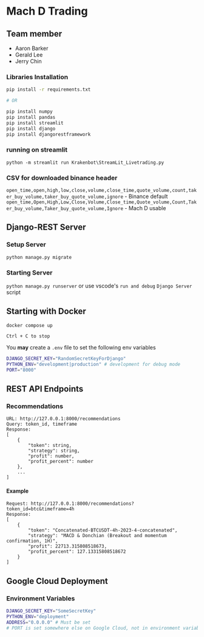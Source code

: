 # Mach D Trading
## Team member
- Aaron Barker
- Gerald Lee
- Jerry Chin

### Libraries Installation
```bash
pip install -r requirements.txt

# OR

pip install numpy
pip install pandas
pip install streamlit
pip install django
pip install djangorestframework
```

### running on streamlit
`python -m streamlit run Krakenbot\StreamLit_Livetrading.py`

### CSV for downloaded binance header
`open_time,open,high,low,close,volume,close_time,quote_volume,count,taker_buy_volume,taker_buy_quote_volume,ignore` - Binance default
`open_time,Open,High,Low,Close,Volume,Close_time,Quote_volume,Count,Taker_buy_volume,Taker_buy_quote_volume,Ignore` - Mach D usable

## Django-REST Server
### Setup Server
`python manage.py migrate`

### Starting Server
`python manage.py runserver` or use vscode's `run and debug` `Django Server` script

## Starting with Docker
`docker compose up`

`Ctrl + C to stop`

You **may** create a `.env` file to set the following env variables
```bash
DJANGO_SECRET_KEY="RandomSecretKeyForDjango"
PYTHON_ENV="development|production" # development for debug mode
PORT="8000"
```

## REST API Endpoints
### Recommendations
```
URL: http://127.0.0.1:8000/recommendations
Query: token_id, timeframe
Response:
[
	{
		"token": string,
		"strategy": string,
		"profit": number,
		"profit_percent": number
	},
	...
]
```

#### Example
```
Request: http://127.0.0.1:8000/recommendations?token_id=btc&timeframe=4h
Response:
[
	{
		"token": "Concatenated-BTCUSDT-4h-2023-4-concatenated",
		"strategy": "MACD & Donchian (Breakout and momentum confirmation, 1H)",
		"profit": 22713.315808518673,
		"profit_percent": 127.13315808518672
	}
]
```

## Google Cloud Deployment
### Environment Variables
```bash
DJANGO_SECRET_KEY="SomeSecretKey"
PYTHON_ENV="deployment"
ADDRESS="0.0.0.0" # Must be set
# PORT is set somewhere else on Google Cloud, not in environment variable
```
